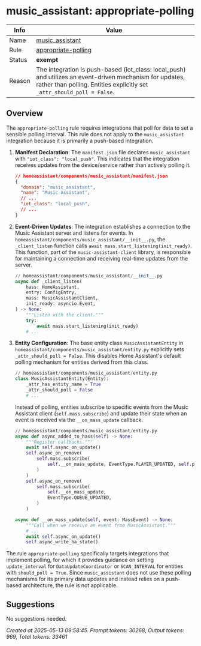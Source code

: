 # music_assistant: appropriate-polling

| Info   | Value                                                                    |
|--------|--------------------------------------------------------------------------|
| Name   | [music_assistant](https://www.home-assistant.io/integrations/music_assistant/) |
| Rule   | [appropriate-polling](https://developers.home-assistant.io/docs/core/integration-quality-scale/rules/appropriate-polling)                                                     |
| Status | **exempt**                                       |
| Reason | The integration is push-based (iot_class: local_push) and utilizes an event-driven mechanism for updates, rather than polling. Entities explicitly set `_attr_should_poll = False`. |

## Overview

The `appropriate-polling` rule requires integrations that poll for data to set a sensible polling interval. This rule does not apply to the `music_assistant` integration because it is primarily a push-based integration.

1.  **Manifest Declaration**: The `manifest.json` file declares `music_assistant` with `"iot_class": "local_push"`. This indicates that the integration receives updates from the device/service rather than actively polling it.

    ```json
    // homeassistant/components/music_assistant/manifest.json
    {
      "domain": "music_assistant",
      "name": "Music Assistant",
      // ...
      "iot_class": "local_push",
      // ...
    }
    ```

2.  **Event-Driven Updates**: The integration establishes a connection to the Music Assistant server and listens for events.
    In `homeassistant/components/music_assistant/__init__.py`, the `_client_listen` function calls `await mass.start_listening(init_ready)`. This function, part of the `music-assistant-client` library, is responsible for maintaining a connection and receiving real-time updates from the server.

    ```python
    // homeassistant/components/music_assistant/__init__.py
    async def _client_listen(
        hass: HomeAssistant,
        entry: ConfigEntry,
        mass: MusicAssistantClient,
        init_ready: asyncio.Event,
    ) -> None:
        """Listen with the client."""
        try:
            await mass.start_listening(init_ready)
        # ...
    ```

3.  **Entity Configuration**: The base entity class `MusicAssistantEntity` in `homeassistant/components/music_assistant/entity.py` explicitly sets `_attr_should_poll = False`. This disables Home Assistant's default polling mechanism for entities derived from this class.

    ```python
    // homeassistant/components/music_assistant/entity.py
    class MusicAssistantEntity(Entity):
        _attr_has_entity_name = True
        _attr_should_poll = False 
        # ...
    ```
    Instead of polling, entities subscribe to specific events from the Music Assistant client (`self.mass.subscribe`) and update their state when an event is received via the `__on_mass_update` callback.

    ```python
    // homeassistant/components/music_assistant/entity.py
    async def async_added_to_hass(self) -> None:
        """Register callbacks."""
        await self.async_on_update()
        self.async_on_remove(
            self.mass.subscribe(
                self.__on_mass_update, EventType.PLAYER_UPDATED, self.player_id
            )
        )
        self.async_on_remove(
            self.mass.subscribe(
                self.__on_mass_update,
                EventType.QUEUE_UPDATED,
            )
        )

    async def __on_mass_update(self, event: MassEvent) -> None:
        """Call when we receive an event from MusicAssistant."""
        # ...
        await self.async_on_update()
        self.async_write_ha_state()
    ```

The rule `appropriate-polling` specifically targets integrations that implement polling, for which it provides guidance on setting `update_interval` for `DataUpdateCoordinator` or `SCAN_INTERVAL` for entities with `should_poll = True`. Since `music_assistant` does not use these polling mechanisms for its primary data updates and instead relies on a push-based architecture, the rule is not applicable.

## Suggestions

No suggestions needed.

_Created at 2025-05-13 09:58:45. Prompt tokens: 30268, Output tokens: 969, Total tokens: 33461_
